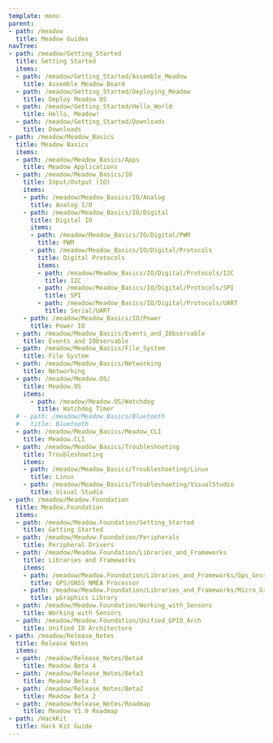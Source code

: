```yaml
---
template: menu
parent:
- path: /meadow
  title: Meadow Guides
navTree:
- path: /meadow/Getting_Started
  title: Getting Started
  items:
  - path: /meadow/Getting_Started/Assemble_Meadow
    title: Assemble Meadow Board
  - path: /meadow/Getting_Started/Deploying_Meadow
    title: Deploy Meadow OS
  - path: /meadow/Getting_Started/Hello_World
    title: Hello, Meadow!
  - path: /meadow/Getting_Started/Downloads
    title: Downloads
- path: /meadow/Meadow_Basics
  title: Meadow Basics
  items:
  - path: /meadow/Meadow_Basics/Apps
    title: Meadow Applications
  - path: /meadow/Meadow_Basics/IO
    title: Input/Output (IO)
    items:
    - path: /meadow/Meadow_Basics/IO/Analog
      title: Analog I/O
    - path: /meadow/Meadow_Basics/IO/Digital
      title: Digital IO
      items:
      - path: /meadow/Meadow_Basics/IO/Digital/PWM
        title: PWM
      - path: /meadow/Meadow_Basics/IO/Digital/Protocols
        title: Digital Protocols
        items:
        - path: /meadow/Meadow_Basics/IO/Digital/Protocols/I2C
          title: I2C
        - path: /meadow/Meadow_Basics/IO/Digital/Protocols/SPI
          title: SPI
        - path: /meadow/Meadow_Basics/IO/Digital/Protocols/UART
          title: Serial/UART
    - path: /meadow/Meadow_Basics/IO/Power
      title: Power IO
  - path: /meadow/Meadow_Basics/Events_and_IObservable
    title: Events and IObservable
  - path: /meadow/Meadow_Basics/File_System
    title: File System
  - path: /meadow/Meadow_Basics/Networking
    title: Networking
  - path: /meadow/Meadow.OS/
    title: Meadow.OS
    items:
      - path: /meadow/Meadow.OS/Watchdog
        title: Watchdog Timer
  # - path: /meadow/Meadow_Basics/Bluetooth
  #   title: Bluetooth
  - path: /meadow/Meadow_Basics/Meadow_CLI
    title: Meadow.CLI
  - path: /meadow/Meadow_Basics/Troubleshooting
    title: Troubleshooting
    items:
    - path: /meadow/Meadow_Basics/Troubleshooting/Linux
      title: Linux
    - path: /meadow/Meadow_Basics/Troubleshooting/VisualStudio
      title: Visual Studio
- path: /meadow/Meadow.Foundation
  title: Meadow.Foundation
  items:
  - path: /meadow/Meadow.Foundation/Getting_Started
    title: Getting Started
  - path: /meadow/Meadow.Foundation/Peripherals
    title: Peripheral Drivers
  - path: /meadow/Meadow.Foundation/Libraries_and_Frameworks
    title: Libraries and Frameworks
    items:
    - path: /meadow/Meadow.Foundation/Libraries_and_Frameworks/Gps_Gnss_Nmea_Processor
      title: GPS/GNSS NMEA Processor
    - path: /meadow/Meadow.Foundation/Libraries_and_Frameworks/Micro_GraphicsLibrary
      title: µGraphics Library
  - path: /meadow/Meadow.Foundation/Working_with_Sensors
    title: Working with Sensors
  - path: /meadow/Meadow.Foundation/Unified_GPIO_Arch
    title: Unified IO Architecture
- path: /meadow/Release_Notes
  title: Release Notes
  items:
  - path: /meadow/Release_Notes/Beta4
    title: Meadow Beta 4
  - path: /meadow/Release_Notes/Beta3
    title: Meadow Beta 3
  - path: /meadow/Release_Notes/Beta2
    title: Meadow Beta 2
  - path: /meadow/Release_Notes/Roadmap
    title: Meadow V1.0 Roadmap
- path: /HackKit
  title: Hack Kit Guide
---
```

